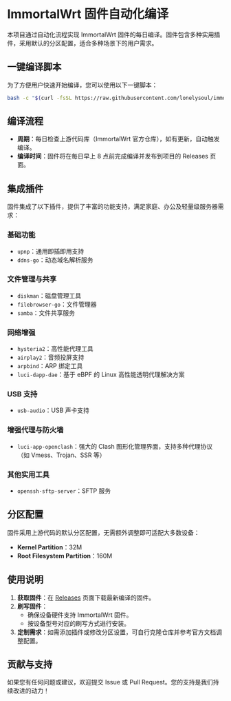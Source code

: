 
# ImmortalWrt 固件自动化编译

本项目通过自动化流程实现 ImmortalWrt 固件的每日编译。固件包含多种实用插件，采用默认的分区配置，适合多种场景下的用户需求。

## 一键编译脚本

为了方便用户快速开始编译，您可以使用以下一键脚本：

```bash
bash -c "$(curl -fsSL https://raw.githubusercontent.com/lonelysoul/immortalwrt/refs/heads/main/build_immortalwrt.sh)"
```

## 编译流程

- **周期**：每日检查上游代码库（ImmortalWrt 官方仓库），如有更新，自动触发编译。
- **编译时间**：固件将在每日早上 8 点前完成编译并发布到项目的 Releases 页面。

## 集成插件

固件集成了以下插件，提供了丰富的功能支持，满足家庭、办公及轻量级服务器需求：

### 基础功能
- `upnp`：通用即插即用支持
- `ddns-go`：动态域名解析服务

### 文件管理与共享
- `diskman`：磁盘管理工具
- `filebrowser-go`：文件管理器
- `samba`：文件共享服务

### 网络增强
- `hysteria2`：高性能代理工具
- `airplay2`：音频投屏支持
- `arpbind`：ARP 绑定工具
- `luci-dapp-dae`：基于 eBPF 的 Linux 高性能透明代理解决方案

### USB 支持
- `usb-audio`：USB 声卡支持

### 增强代理与防火墙
- `luci-app-openclash`：强大的 Clash 图形化管理界面，支持多种代理协议（如 Vmess、Trojan、SSR 等）

### 其他实用工具
- `openssh-sftp-server`：SFTP 服务

## 分区配置

固件采用上游代码的默认分区配置，无需额外调整即可适配大多数设备：

- **Kernel Partition**：32M
- **Root Filesystem Partition**：160M

## 使用说明

1. **获取固件**：在 [Releases](https://github.com/lonelysoul/immortalwrt/releases) 页面下载最新编译的固件。
2. **刷写固件**：
   - 确保设备硬件支持 ImmortalWrt 固件。
   - 按设备型号对应的刷写方式进行安装。
3. **定制需求**：如需添加插件或修改分区设置，可自行克隆仓库并参考官方文档调整配置。

## 贡献与支持

如果您有任何问题或建议，欢迎提交 Issue 或 Pull Request。您的支持是我们持续改进的动力！

